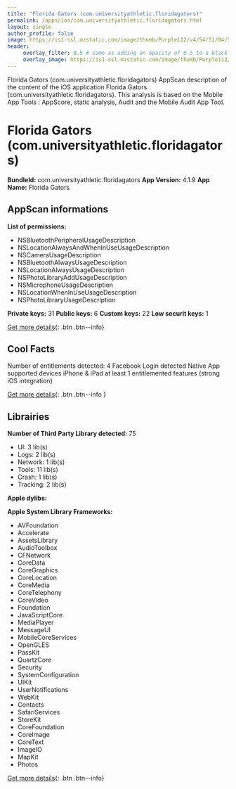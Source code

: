 ```yaml
---
title: "Florida Gators (com.universityathletic.floridagators)"
permalink: /apps/ios/com.universityathletic.floridagators.html
layout: single
author_profile: false
image: https://is1-ssl.mzstatic.com/image/thumb/Purple112/v4/54/51/04/5451041b-c8c4-6830-e9e6-536c6a6f5ff9/AppIcon-0-0-1x_U007emarketing-0-0-0-10-0-0-sRGB-0-0-0-GLES2_U002c0-512MB-85-220-0-0.png/512x512bb.jpg
header: 
     overlay_filter: 0.5 # same as adding an opacity of 0.5 to a black background
     overlay_image: https://is1-ssl.mzstatic.com/image/thumb/Purple112/v4/54/51/04/5451041b-c8c4-6830-e9e6-536c6a6f5ff9/AppIcon-0-0-1x_U007emarketing-0-0-0-10-0-0-sRGB-0-0-0-GLES2_U002c0-512MB-85-220-0-0.png/512x512bb.jpg
---
```

Florida Gators (com.universityathletic.floridagators) AppScan description of the content of the iOS application Florida Gators (com.universityathletic.floridagators). This analysis is based on the Mobile App Tools : AppScore, static analysis, Audit and the Mobile Audit App Tool.

# Florida Gators (com.universityathletic.floridagators)

**BundleId:** com.universityathletic.floridagators
**App Version:** 4.1.9
**App Name:** Florida Gators


## AppScan informations 

**List of permissions:** 
- NSBluetoothPeripheralUsageDescription
- NSLocationAlwaysAndWhenInUseUsageDescription
- NSCameraUsageDescription
- NSBluetoothAlwaysUsageDescription
- NSLocationAlwaysUsageDescription
- NSPhotoLibraryAddUsageDescription
- NSMicrophoneUsageDescription
- NSLocationWhenInUseUsageDescription
- NSPhotoLibraryUsageDescription
  
  
**Private keys:** 31
**Public keys:** 6
**Custom keys:** 22
**Low securit keys:** 1
  
[Get more details](/pricing.html){: .btn .btn--info}

## Cool Facts

Number of entitlements detected: 4
Facebook Login detected
Native App
supported devices iPhone & iPad
at least 1 entitlemented features (strong iOS integration)
  
[Get more details](/pricing.html){: .btn .btn--info }

## Librairies 
**Number of Third Party Library detected:** 75
- UI: 3 lib(s)
- Logs: 2 lib(s)
- Network: 1 lib(s)
- Tools: 11 lib(s)
- Crash: 1 lib(s)
- Tracking: 2 lib(s)


**Apple dylibs:**


**Apple System Library Frameworks:**
- AVFoundation
- Accelerate
- AssetsLibrary
- AudioToolbox
- CFNetwork
- CoreData
- CoreGraphics
- CoreLocation
- CoreMedia
- CoreTelephony
- CoreVideo
- Foundation
- JavaScriptCore
- MediaPlayer
- MessageUI
- MobileCoreServices
- OpenGLES
- PassKit
- QuartzCore
- Security
- SystemConfiguration
- UIKit
- UserNotifications
- WebKit
- Contacts
- SafariServices
- StoreKit
- CoreFoundation
- CoreImage
- CoreText
- ImageIO
- MapKit
- Photos


  
[Get more details](/pricing.html){: .btn .btn--info}


